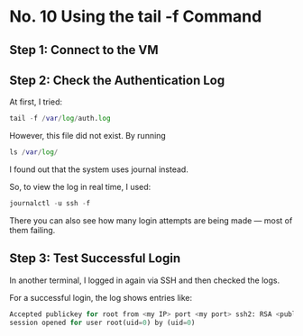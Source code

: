 # No. 10 Using the tail -f Command

## Step 1: Connect to the VM

## Step 2: Check the Authentication Log

At first, I tried:

```tf
tail -f /var/log/auth.log
```

However, this file did not exist.
By running

```tf
ls /var/log/
```

I found out that the system uses journal instead.

So, to view the log in real time, I used:

```tf
journalctl -u ssh -f
```

There you can also see how many login attempts are being made — most of them failing.

## Step 3: Test Successful Login

In another terminal, I logged in again via SSH and then checked the logs.

For a successful login, the log shows entries like:

```tf
Accepted publickey for root from <my IP> port <my port> ssh2: RSA <public key fingerprint>
session opened for user root(uid=0) by (uid=0)
```
